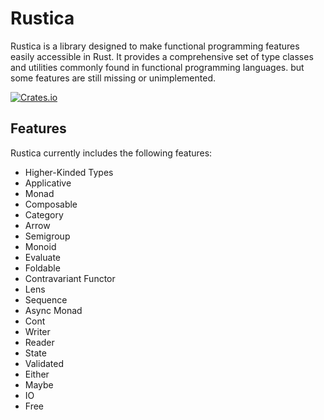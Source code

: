 # Rustica

Rustica is a library designed to make functional programming features easily accessible in Rust. It provides a comprehensive set of type classes and utilities commonly found in functional programming languages. but some features are still missing or unimplemented.

[![Crates.io](https://img.shields.io/crates/v/rustica.svg)](https://crates.io/crates/rustica)

## Features

Rustica currently includes the following features:
- Higher-Kinded Types
- Applicative
- Monad
- Composable
- Category
- Arrow
- Semigroup
- Monoid
- Evaluate
- Foldable
- Contravariant Functor
- Lens
- Sequence
- Async Monad
- Cont
- Writer
- Reader
- State
- Validated
- Either
- Maybe
- IO
- Free
